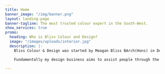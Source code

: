 ```yaml
---
title: Home
banner_image: "/img/banner.png"
layout: landing-page
banner-tagline: The most trusted colour expert in the South-West.
show_services: true
promo:
  heading: Who is Bliss Colour and Design?
  image: "/images/uploads/interior.jpg"
  description: |-
    Bliss Colour & Design was started by Meagan Bliss BArch(Hons) in Dunsborough 2015, with a background as an architect and a passion for paint it became obvious that the south-west was lacking expertise in colour, style and construction knowledge so I struck out on my own to provide this service in a flexible and effective manner.

    Fundamentally my design business aims to assist people through the construction process to make their personal style and vision for their project a reality within the constraints of time, budget and the practicalities of building.

---
```

